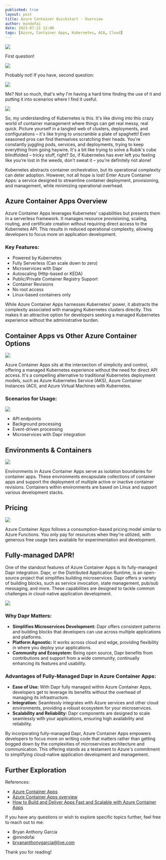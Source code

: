 ```yaml
---
published: true
layout: post
title: Azure Container Quickstart - Overview
author: mindofai
date: 2023-07-21 12:00
tags: [Azure, Container Apps, Kubernetes, ACA, Cloud]
---
```

 
<img src="{{site.baseurl}}/ACA-1.png"/>

First question!

<img src="{{site.baseurl}}/ACA-2.png"/>  

Probably not! If you have, second question:

<img src="{{site.baseurl}}/ACA-3.png"/>  

Me? Not so much, that's why I'm having a hard time finding the use of it and putting it into scenarios where I find it useful.

<img src="{{site.baseurl}}/ACA-5.png"/>  

So, my understanding of Kubernetes is this. It's like diving into this crazy world of container management where things can get real messy, real quick. Picture yourself in a tangled web of clusters, deployments, and configurations – it's like trying to unscramble a plate of spaghetti! Even seasoned pros can find themselves scratching their heads. You're constantly juggling pods, services, and deployments, trying to keep everything from going haywire. It's a bit like trying to solve a Rubik's cube blindfolded – tricky stuff, right? So, if Kubernetes has ever left you feeling like you're lost in the weeds, don't sweat it – you're definitely not alone!

Kubernetes abstracts container orchestration, but its operational complexity can deter adoption. However, not all hope is lost! Enter Azure Container Apps: a service designed to streamline container deployment, provisioning, and management, while minimizing operational overhead.


## Azure Container Apps Overview

Azure Container Apps leverages Kubernetes' capabilities but presents them in a serverless framework. It manages resource provisioning, scaling, routing, and certificate creation without requiring direct access to the Kubernetes API. This results in reduced operational complexity, allowing developers to focus more on application development.

### Key Features:

- Powered by Kubernetes
- Fully Serverless (Can scale down to zero)
- Microservices with Dapr
- Autoscaling (Http-based or KEDA)
- Public/Private Container Registry Support
- Container Revisions
- No root access
- Linux-based containers only

While Azure Container Apps harnesses Kubernetes' power, it abstracts the complexity associated with managing Kubernetes clusters directly. This makes it an attractive option for developers seeking a managed Kubernetes experience without the administrative burden.

## Container Apps vs Other Azure Container Options

<img src="{{site.baseurl}}/ACA-6.png"/>  

Azure Container Apps sits at the intersection of simplicity and control, offering a managed Kubernetes experience without the need for direct API access. It's a compelling alternative to traditional Kubernetes deployment models, such as Azure Kubernetes Service (AKS), Azure Container Instances (ACI), and Azure Virtual Machines with Kubernetes.

### Scenarios for Usage:

<img src="{{site.baseurl}}/ACA-7.png"/>  

- API endpoints
- Background processing
- Event-driven processing
- Microservices with Dapr integration


## Environments & Containers

<img src="{{site.baseurl}}/ACA-8.png"/>  

Environments in Azure Container Apps serve as isolation boundaries for container apps. These environments encapsulate collections of container apps and support the deployment of multiple active or inactive container revisions. Containers within environments are based on Linux and support various development stacks.

## Pricing

<img src="{{site.baseurl}}/ACA-9.png"/>  

Azure Container Apps follows a consumption-based pricing model similar to Azure Functions. You only pay for resources when they're utilized, with generous free usage tiers available for experimentation and development.

## Fully-managed DAPR!

One of the standout features of Azure Container Apps is its fully-managed Dapr integration. Dapr, or the Distributed Application Runtime, is an open-source project that simplifies building microservices. Dapr offers a variety of building blocks, such as service invocation, state management, pub/sub messaging, and more. These capabilities are designed to tackle common challenges in cloud-native application development.

<img src="{{site.baseurl}}/ACA-10.png"/>  

### Why Dapr Matters:

- **Simplifies Microservices Development:** Dapr offers consistent patterns and building blocks that developers can use across multiple applications and platforms.
- **Platform Agnostic:** It works across cloud and edge, providing flexibility in where you deploy your applications.
- **Community and Ecosystem:** Being open source, Dapr benefits from contributions and support from a wide community, continually enhancing its features and usability.

### Advantages of Fully-Managed Dapr in Azure Container Apps:

- **Ease of Use:** With Dapr fully managed within Azure Container Apps, developers get to leverage its benefits without the overhead of managing its infrastructure.
- **Integration:** Seamlessly integrates with Azure services and other cloud environments, providing a robust ecosystem for your microservices.
- **Scalability and Reliability:** Dapr components are designed to scale seamlessly with your applications, ensuring high availability and reliability.

By incorporating fully-managed Dapr, Azure Container Apps empowers developers to focus more on writing code that matters rather than getting bogged down by the complexities of microservices architecture and communication. This offering stands as a testament to Azure's commitment to simplifying cloud-native application development and management.

## Further Exploration

References:

- [Azure Container Apps](https://azure.microsoft.com/en-au/products/container-apps)
- [Azure Container Apps overview]([https://bit.ly/3AyHnKP](https://learn.microsoft.com/en-us/azure/container-apps/overview))
- [How to Build and Deliver Apps Fast and Scalable with Azure Container Apps](https://www.youtube.com/watch?v=b3dopSTnSRg)


If you have any questions or wish to explore specific topics further, feel free to reach out to me:

- Bryan Anthony Garcia
- @mindofai
- bryananthonygarcia@live.com

Thank you for reading!
